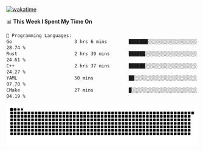 [![wakatime](https://wakatime.com/badge/user/384f91c6-4eee-411f-8f3b-1b691f58a544.svg)](https://wakatime.com/@384f91c6-4eee-411f-8f3b-1b691f58a544)

<!--START_SECTION:waka-->
📊 **This Week I Spent My Time On** 

```text
💬 Programming Languages: 
Go                       3 hrs 6 mins        ███████░░░░░░░░░░░░░░░░░░   28.74 % 
Rust                     2 hrs 39 mins       ██████░░░░░░░░░░░░░░░░░░░   24.61 % 
C++                      2 hrs 37 mins       ██████░░░░░░░░░░░░░░░░░░░   24.27 % 
YAML                     50 mins             ██░░░░░░░░░░░░░░░░░░░░░░░   07.70 % 
CMake                    27 mins             █░░░░░░░░░░░░░░░░░░░░░░░░   04.19 % 
```


<!--END_SECTION:waka-->

<picture>
  <source media="(prefers-color-scheme: dark)" srcset="https://raw.githubusercontent.com/fuwx295/fuwx295/output/github-contribution-grid-snake-dark.svg">
  <source media="(prefers-color-scheme: light)" srcset="https://raw.githubusercontent.com/fuwx295/fuwx295/output/github-contribution-grid-snake.svg">
  <img alt="github contribution grid snake animation" src="https://raw.githubusercontent.com/fuwx295/fuwx295/output/github-contribution-grid-snake.svg">
</picture>
